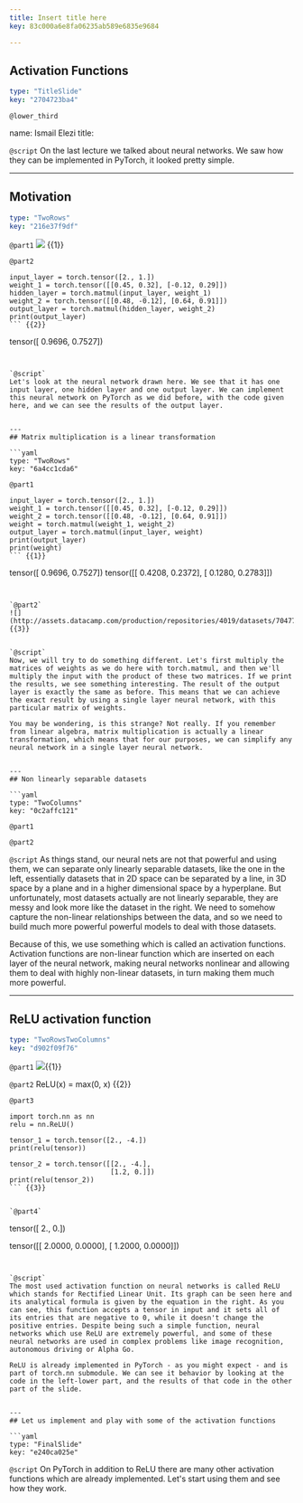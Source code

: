 ```yaml
---
title: Insert title here
key: 83c000a6e8fa06235ab589e6835e9684

---
```

## Activation Functions

```yaml
type: "TitleSlide"
key: "2704723ba4"
```

`@lower_third`

name: Ismail Elezi
title: 


`@script`
On the last lecture we talked about neural networks. We saw how they can be implemented in PyTorch, it looked pretty simple.


---
## Motivation

```yaml
type: "TwoRows"
key: "216e37f9df"
```

`@part1`
![](http://assets.datacamp.com/production/repositories/4019/datasets/035c52d82e1886181135f7342e66172d9b806ed2/1.jpg) {{1}}


`@part2`
```
input_layer = torch.tensor([2., 1.])
weight_1 = torch.tensor([[0.45, 0.32], [-0.12, 0.29]])
hidden_layer = torch.matmul(input_layer, weight_1)
weight_2 = torch.tensor([[0.48, -0.12], [0.64, 0.91]])
output_layer = torch.matmul(hidden_layer, weight_2)
print(output_layer)
``` {{2}}

```
tensor([ 0.9696,  0.7527])
``` {{3}}


`@script`
Let's look at the neural network drawn here. We see that it has one input layer, one hidden layer and one output layer. We can implement this neural network on PyTorch as we did before, with the code given here, and we can see the results of the output layer.


---
## Matrix multiplication is a linear transformation

```yaml
type: "TwoRows"
key: "6a4cc1cda6"
```

`@part1`
```
input_layer = torch.tensor([2., 1.])
weight_1 = torch.tensor([[0.45, 0.32], [-0.12, 0.29]])
weight_2 = torch.tensor([[0.48, -0.12], [0.64, 0.91]])
weight = torch.matmul(weight_1, weight_2)
output_layer = torch.matmul(input_layer, weight)
print(output_layer)
print(weight) 
``` {{1}}

```
tensor([ 0.9696,  0.7527]) 
tensor([[ 0.4208,  0.2372], [ 0.1280,  0.2783]])
``` {{2}}


`@part2`
![](http://assets.datacamp.com/production/repositories/4019/datasets/704775bc3e9d17f7295445b333f749913849b981/2.jpg) {{3}}


`@script`
Now, we will try to do something different. Let's first multiply the matrices of weights as we do here with torch.matmul, and then we'll multiply the input with the product of these two matrices. If we print the results, we see something interesting. The result of the output layer is exactly the same as before. This means that we can achieve the exact result by using a single layer neural network, with this particular matrix of weights.

You may be wondering, is this strange? Not really. If you remember from linear algebra, matrix multiplication is actually a linear transformation, which means that for our purposes, we can simplify any neural network in a single layer neural network.


---
## Non linearly separable datasets

```yaml
type: "TwoColumns"
key: "0c2affc121"
```

`@part1`



`@part2`



`@script`
As things stand, our neural nets are not that powerful and using them, we can separate only linearly separable datasets, like the one in the left, essentially datasets that in 2D space can be separated by a line, in 3D space by a plane and in a higher dimensional space by a hyperplane. But unfortunately, most datasets actually are not linearly separable, they are messy and look more like the dataset in the right. We need to somehow capture the non-linear relationships between the data, and so we need to build much more powerful powerful models to deal with those datasets.

Because of this, we use something which is called an activation functions. Activation functions are non-linear function which are inserted on each layer of the neural network, making neural networks nonlinear and allowing them to deal with highly non-linear datasets, in turn making them much more powerful.


---
## ReLU activation function

```yaml
type: "TwoRowsTwoColumns"
key: "d902f09f76"
```

`@part1`
![](http://assets.datacamp.com/production/repositories/4019/datasets/3ef5006504e5e02251e382d71b5ad1f90440ebb1/relu.jpg){{1}}


`@part2`
ReLU(x) = max(0, x) {{2}}


`@part3`
```
import torch.nn as nn
relu = nn.ReLU()

tensor_1 = torch.tensor([2., -4.])
print(relu(tensor))

tensor_2 = torch.tensor([[2., -4.],
                         [1.2, 0.]])
print(relu(tensor_2))
``` {{3}}


`@part4`
```


tensor([ 2.,  0.]) 


tensor([[ 2.0000,  0.0000],
        [ 1.2000,  0.0000]])
``` {{4}}


`@script`
The most used activation function on neural networks is called ReLU which stands for Rectified Linear Unit. Its graph can be seen here and its analytical formula is given by the equation in the right. As you can see, this function accepts a tensor in input and it sets all of its entries that are negative to 0, while it doesn't change the positive entries. Despite being such a simple function, neural networks which use ReLU are extremely powerful, and some of these neural networks are used in complex problems like image recognition, autonomous driving or Alpha Go.

ReLU is already implemented in PyTorch - as you might expect - and is part of torch.nn submodule. We can see it behavior by looking at the code in the left-lower part, and the results of that code in the other part of the slide.


---
## Let us implement and play with some of the activation functions

```yaml
type: "FinalSlide"
key: "e240ca025e"
```

`@script`
On PyTorch in addition to ReLU there are many other activation functions which are already implemented. Let's start using them and see how they work.

